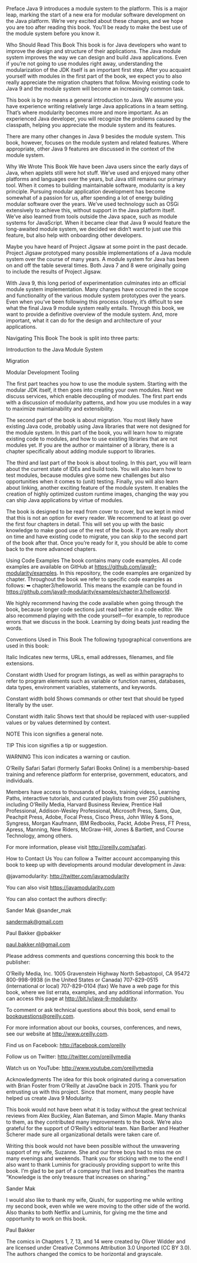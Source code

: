 Preface
Java 9 introduces a module system to the platform. This is a major leap, marking the start of a new era for modular software development on the Java platform. We’re very excited about these changes, and we hope you are too after reading this book. You’ll be ready to make the best use of the module system before you know it.

Who Should Read This Book
This book is for Java developers who want to improve the design and structure of their applications. The Java module system improves the way we can design and build Java applications. Even if you’re not going to use modules right away, understanding the modularization of the JDK itself is an important first step. After you acquaint yourself with modules in the first part of the book, we expect you to also really appreciate the migration chapters that follow. Moving existing code to Java 9 and the module system will become an increasingly common task.

This book is by no means a general introduction to Java. We assume you have experience writing relatively large Java applications in a team setting. That’s where modularity becomes more and more important. As an experienced Java developer, you will recognize the problems caused by the classpath, helping you appreciate the module system and its features.

There are many other changes in Java 9 besides the module system. This book, however, focuses on the module system and related features. Where appropriate, other Java 9 features are discussed in the context of the module system.

Why We Wrote This Book
We have been Java users since the early days of Java, when applets still were hot stuff. We’ve used and enjoyed many other platforms and languages over the years, but Java still remains our primary tool. When it comes to building maintainable software, modularity is a key principle. Pursuing modular application development has become somewhat of a passion for us, after spending a lot of energy building modular software over the years. We’ve used technology such as OSGi extensively to achieve this, without support in the Java platform itself. We’ve also learned from tools outside the Java space, such as module systems for JavaScript. When it became clear that Java 9 would feature the long-awaited module system, we decided we didn’t want to just use this feature, but also help with onboarding other developers.

Maybe you have heard of Project Jigsaw at some point in the past decade. Project Jigsaw prototyped many possible implementations of a Java module system over the course of many years. A module system for Java has been on and off the table several times. Both Java 7 and 8 were originally going to include the results of Project Jigsaw.

With Java 9, this long period of experimentation culminates into an official module system implementation. Many changes have occurred in the scope and functionality of the various module system prototypes over the years. Even when you’ve been following this process closely, it’s difficult to see what the final Java 9 module system really entails. Through this book, we want to provide a definitive overview of the module system. And, more important, what it can do for the design and architecture of your applications.

Navigating This Book
The book is split into three parts:

Introduction to the Java Module System

Migration

Modular Development Tooling

The first part teaches you how to use the module system. Starting with the modular JDK itself, it then goes into creating your own modules. Next we discuss services, which enable decoupling of modules. The first part ends with a discussion of modularity patterns, and how you use modules in a way to maximize maintainability and extensibility.

The second part of the book is about migration. You most likely have existing Java code, probably using Java libraries that were not designed for the module system. In this part of the book, you will learn how to migrate existing code to modules, and how to use existing libraries that are not modules yet. If you are the author or maintainer of a library, there is a chapter specifically about adding module support to libraries.

The third and last part of the book is about tooling. In this part, you will learn about the current state of IDEs and build tools. You will also learn how to test modules, because modules give some new challenges but also opportunities when it comes to (unit) testing. Finally, you will also learn about linking, another exciting feature of the module system. It enables the creation of highly optimized custom runtime images, changing the way you can ship Java applications by virtue of modules.

The book is designed to be read from cover to cover, but we kept in mind that this is not an option for every reader. We recommend to at least go over the first four chapters in detail. This will set you up with the basic knowledge to make good use of the rest of the book. If you are really short on time and have existing code to migrate, you can skip to the second part of the book after that. Once you’re ready for it, you should be able to come back to the more advanced chapters.

Using Code Examples
The book contains many code examples. All code examples are available on GitHub at https://github.com/java9-modularity/examples. In this repository, the code examples are organized by chapter. Throughout the book we refer to specific code examples as follows: ➥ chapter3/helloworld. This means the example can be found in https://github.com/java9-modularity/examples/chapter3/helloworld.

We highly recommend having the code available when going through the book, because longer code sections just read better in a code editor. We also recommend playing with the code yourself—for example, to reproduce errors that we discuss in the book. Learning by doing beats just reading the words.

Conventions Used in This Book
The following typographical conventions are used in this book:

Italic
Indicates new terms, URLs, email addresses, filenames, and file extensions.

Constant width
Used for program listings, as well as within paragraphs to refer to program elements such as variable or function names, databases, data types, environment variables, statements, and keywords.

Constant width bold
Shows commands or other text that should be typed literally by the user.

Constant width italic
Shows text that should be replaced with user-supplied values or by values determined by context.

NOTE
This icon signifies a general note.

TIP
This icon signifies a tip or suggestion.

WARNING
This icon indicates a warning or caution.

O’Reilly Safari
Safari (formerly Safari Books Online) is a membership-based training and reference platform for enterprise, government, educators, and individuals.

Members have access to thousands of books, training videos, Learning Paths, interactive tutorials, and curated playlists from over 250 publishers, including O’Reilly Media, Harvard Business Review, Prentice Hall Professional, Addison-Wesley Professional, Microsoft Press, Sams, Que, Peachpit Press, Adobe, Focal Press, Cisco Press, John Wiley & Sons, Syngress, Morgan Kaufmann, IBM Redbooks, Packt, Adobe Press, FT Press, Apress, Manning, New Riders, McGraw-Hill, Jones & Bartlett, and Course Technology, among others.

For more information, please visit http://oreilly.com/safari.

How to Contact Us
You can follow a Twitter account accompanying this book to keep up with developments around modular development in Java:

@javamodularity: http://twitter.com/javamodularity

You can also visit https://javamodularity.com

You can also contact the authors directly:

Sander Mak
@sander_mak

sandermak@gmail.com

Paul Bakker
@pbakker

paul.bakker.nl@gmail.com

Please address comments and questions concerning this book to the publisher:

O’Reilly Media, Inc.
1005 Gravenstein Highway North
Sebastopol, CA 95472
800-998-9938 (in the United States or Canada)
707-829-0515 (international or local)
707-829-0104 (fax)
We have a web page for this book, where we list errata, examples, and any additional information. You can access this page at http://bit.ly/java-9-modularity.

To comment or ask technical questions about this book, send email to bookquestions@oreilly.com.

For more information about our books, courses, conferences, and news, see our website at http://www.oreilly.com.

Find us on Facebook: http://facebook.com/oreilly

Follow us on Twitter: http://twitter.com/oreillymedia

Watch us on YouTube: http://www.youtube.com/oreillymedia

Acknowledgments
The idea for this book originated during a conversation with Brian Foster from O’Reilly at JavaOne back in 2015. Thank you for entrusting us with this project. Since that moment, many people have helped us create Java 9 Modularity.

This book would not have been what it is today without the great technical reviews from Alex Buckley, Alan Bateman, and Simon Maple. Many thanks to them, as they contributed many improvements to the book. We’re also grateful for the support of O’Reilly’s editorial team. Nan Barber and Heather Scherer made sure all organizational details were taken care of.

Writing this book would not have been possible without the unwavering support of my wife, Suzanne. She and our three boys had to miss me on many evenings and weekends. Thank you for sticking with me to the end! I also want to thank Luminis for graciously providing support to write this book. I’m glad to be part of a company that lives and breathes the mantra “Knowledge is the only treasure that increases on sharing.”

Sander Mak

I would also like to thank my wife, Qiushi, for supporting me while writing my second book, even while we were moving to the other side of the world. Also thanks to both Netflix and Luminis, for giving me the time and opportunity to work on this book.

Paul Bakker

The comics in Chapters 1, 7, 13, and 14 were created by Oliver Widder and are licensed under Creative Commons Attribution 3.0 Unported (CC BY 3.0). The authors changed the comics to be horizontal and grayscale.